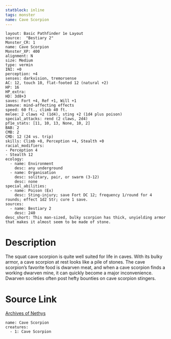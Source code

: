 ```yaml
---
statblock: inline
tags: monster
name: Cave Scorpion
---
```

```statblock
layout: Basic Pathfinder 1e Layout
source:  "Bestiary 2"
Monster_CR: 1
name: Cave Scorpion
Monster_XP: 400
alignment: N
size: Medium
type: vermin
INI: +0
perception: +4
senses: darkvision, tremorsense
AC: 12, touch 10, flat-footed 12 (natural +2)
HP: 16
HP_extra: 
HD: 3d8+3
saves: Fort +4, Ref +1, Will +1
immune: mind-affecting effects
speed: 60 ft., climb 40 ft.
melee: 2 claws +2 (1d4), sting +2 (1d4 plus poison)
special_attacks: rend (2 claws, 2d4)
pf1e_stats: [11, 10, 13, None, 10, 2]
BAB: 2
CMB: 2
CMD: 12 (24 vs. trip)
skills: Climb +8, Perception +4, Stealth +0
racial_modifiers:
- Perception 4
- Stealth 12
ecology:
  - name: Environment
    desc: any underground
  - name: Organisation
    desc: solitary, pair, or swarm (3-12)
    desc: none
special_abilities:
  - name: Poison (Ex)
    desc: Sting-injury; save Fort DC 12; frequency 1/round for 4 rounds; effect 1d2 Str; cure 1 save.
sources:
  - name: Bestiary 2
    desc: 240
desc_short: This man-sized, bulky scorpion has thick, unyielding armor that makes it almost seem to be made of stone.
```
# Description
The squat cave scorpion is quite well suited for life in caves. With its bulky armor, a cave scorpion at rest looks like a pile of stones. The cave scorpion’s favorite food is dwarven meat, and when a cave scorpion finds a working dwarven mine, it can quickly become a major inconvenience. Dwarven societies often post hefty bounties on cave scorpion stingers.
# Source Link
[Archives of Nethys](https://aonprd.com/MonsterDisplay.aspx?ItemName=Cave%20Scorpion)
```encounter-table
name: Cave Scorpion
creatures:
  - 1: Cave Scorpion
```
